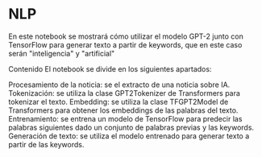 # NLP

En este notebook se mostrará cómo utilizar el modelo GPT-2 junto con TensorFlow para generar texto a partir de keywords, que en este caso serán "inteligencia" y "artificial"

Contenido
El notebook se divide en los siguientes apartados:

Procesamiento de la noticia: se el extracto de una noticia sobre IA.
Tokenización: se utiliza la clase GPT2Tokenizer de Transformers para tokenizar el texto.
Embedding: se utiliza la clase TFGPT2Model de Transformers para obtener los embeddings de las palabras del texto.
Entrenamiento: se entrena un modelo de TensorFlow para predecir las palabras siguientes dado un conjunto de palabras previas y las keywords.
Generación de texto: se utiliza el modelo entrenado para generar texto a partir de las keywords.

